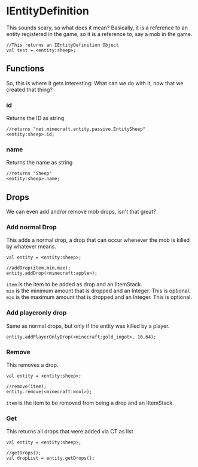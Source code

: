 # IEntityDefinition

This sounds scary, so what does it mean?
Basically, it is a reference to an entity registered in the game, so it is a reference to, say a mob in the game.

```
//This returns an IEntityDefinition Object
val test = <entity:sheep>;

```

## Functions
So, this is where it gets interesting:
What can we do with it, now that we created that thing?

### id

Returns the ID as string
```
//returns "net.minecraft.entity.passive.EntitySheep"
<entity:sheep>.id;
```

### name

Returns the name as string
```
//returns "Sheep"
<entity:sheep>.name;
```

## Drops

We can even add and/or remove mob drops, isn't that great?

### Add normal Drop

This adds a normal drop, a drop that can occur whenever the mob is killed by whatever means.
```
val entity = <entity:sheep>;

//addDrop(item,min,max);
entity.addDrop(<minecraft:apple>);
```

`item` is the item to be added as drop and an IItemStack.  
`min` is the minimum amount that is dropped and an Integer. This is optional.  
`max` is the maximum amount that is dropped and an Integer. This is optional.

### Add playeronly drop

Same as normal drops, but only if the entity was killed by a player.
```
entity.addPlayerOnlyDrop(<minecraft:gold_ingot>, 10,64);
```

### Remove

This removes a drop.
```
val entity = <entity:sheep>;

//remove(item);
entity.remove(<minecraft:wool>);
```
`item` is the item to be removed from being a drop and an IItemStack.


### Get

This returns all drops that were added via CT as list
```
val entity = <entity:sheep>;

//getDrops();
val dropList = entity.getDrops();
```